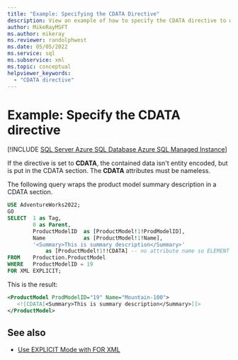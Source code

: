```yaml
---
title: "Example: Specifying the CDATA Directive"
description: View an example of how to specify the CDATA directive to wrap the specified data in a CDATA section.
author: MikeRayMSFT
ms.author: mikeray
ms.reviewer: randolphwest
ms.date: 05/05/2022
ms.service: sql
ms.subservice: xml
ms.topic: conceptual
helpviewer_keywords:
  - "CDATA directive"
---
```

# Example: Specify the CDATA directive

[!INCLUDE [SQL Server Azure SQL Database Azure SQL Managed Instance](../../includes/applies-to-version/sql-asdb-asdbmi.md)]

If the directive is set to **CDATA**, the contained data isn't entity encoded, but is put in the CDATA section. The **CDATA** attributes must be nameless.

The following query wraps the product model summary description in a CDATA section.

```sql
USE AdventureWorks2022;
GO
SELECT  1 as Tag,
        0 as Parent,
        ProductModelID  as [ProductModel!1!ProdModelID],
        Name            as [ProductModel!1!Name],
        '<Summary>This is summary description</Summary>'
            as [ProductModel!1!!CDATA] -- no attribute name so ELEMENT assumed
FROM    Production.ProductModel
WHERE   ProductModelID = 19
FOR XML EXPLICIT;
```

This is the result:

```xml
<ProductModel ProdModelID="19" Name="Mountain-100">
   <![CDATA[<Summary>This is summary description</Summary>]]>
</ProductModel>
```

## See also

- [Use EXPLICIT Mode with FOR XML](../../relational-databases/xml/use-explicit-mode-with-for-xml.md)
